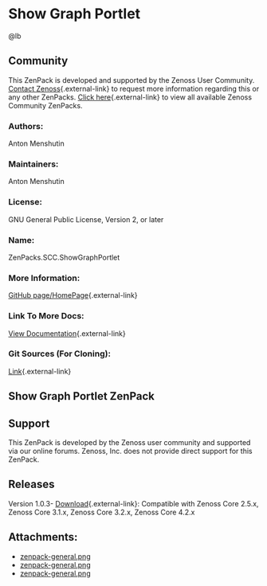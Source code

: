 # Show Graph Portlet

@lb[](img/zenpack-zenpack-general.png)

## Community

This ZenPack is developed and supported by the Zenoss User Community.
[Contact Zenoss](https://tryit.zenoss.com/zenpack-contact/){.external-link} to
request more information regarding this or any other ZenPacks. [Click here](https://zenoss.com/product/zenpacks?f%5B0%5D=im_field_zenpack_category:1021){.external-link} to
view all available Zenoss Community ZenPacks.

### Authors:

Anton Menshutin

### Maintainers:

Anton Menshutin

### License:

GNU General Public License, Version 2, or later

### Name:

ZenPacks.SCC.ShowGraphPortlet

### More Information:

[GitHub page/HomePage](http://community.zenoss.org/docs/DOC-3421){.external-link}

### Link To More Docs:

[View Documentation](http://community.zenoss.org/docs/DOC-3421){.external-link}

### Git Sources (For Cloning):

[Link](https://github.com/zenoss/ZenPacks.SCC.ShowGraphPortlet.git){.external-link}

## Show Graph Portlet ZenPack

## Support

This ZenPack is developed by the Zenoss user community and supported via
our online forums. Zenoss, Inc. does not provide direct support for this
ZenPack.

## Releases

Version 1.0.3- [Download](https://storage.googleapis.com/zenpacks/ZenPacks.SCC.ShowGraphPortlet/1.0.3/ZenPacks.SCC.ShowGraphPortlet-1.0.3.egg){.external-link}:   Compatible with Zenoss Core 2.5.x, Zenoss Core 3.1.x, Zenoss Core
    3.2.x, Zenoss Core 4.2.x

## Attachments:

-   [zenpack-general.png](img/zenpack-zenpack-general.png)
-   [zenpack-general.png](img/zenpack-zenpack-general.png)
-   [zenpack-general.png](img/zenpack-zenpack-general.png)

